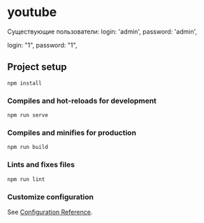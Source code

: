 # youtube

Существующие пользователи:
  login: 'admin',
  password: 'admin',

  login: "1",
  password: "1",

## Project setup

```
npm install
```

### Compiles and hot-reloads for development

```
npm run serve
```

### Compiles and minifies for production

```
npm run build
```

### Lints and fixes files

```
npm run lint
```

### Customize configuration

See [Configuration Reference](https://cli.vuejs.org/config/).

